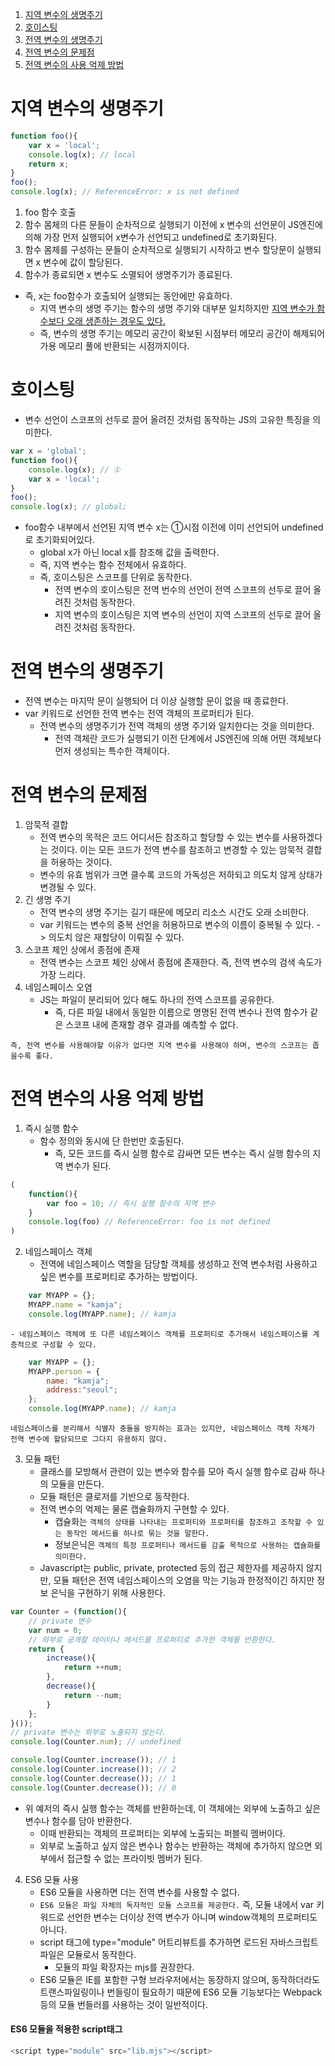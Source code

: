 1. [지역 변수의 생명주기](#지역-변수의-생명주기)
2. [호이스팅](#호이스팅)
3. [전역 변수의 생명주기](#전역-변수의-생명주기)
4. [전역 변수의 문제점](#전역-변수의-문제점)
5. [전역 변수의 사용 억제 방법](#전역-변수의-사용-억제-방법)

# 지역 변수의 생명주기

```Javascript
function foo(){
    var x = 'local';
    console.log(x); // local
    return x;
}
foo();
console.log(x); // ReferenceError: x is not defined
```

1. foo 함수 호출
2. 함수 몸체의 다른 문들이 순차적으로 실행되기 이전에 x 변수의 선언문이 JS엔진에 의해 가장 먼저 실행되어 x변수가 선언되고 undefined로 초기화된다.
3. 함수 몸체를 구성하는 문들이 순차적으로 실행되기 시작하고 변수 할당문이 실행되면 x 변수에 값이 할당된다.
4. 함수가 종료되면 x 변수도 소멸되어 생명주기가 종료된다.

- 즉, x는 foo함수가 호출되어 실행되는 동안에만 유효하다.
  - 지역 변수의 생명 주기는 함수의 생명 주기와 대부분 일치하지만 <u>지역 변수가 함수보다 오래 생존하는 경우도 있다.</u>
  - 즉, 변수의 생명 주기는 메모리 공간이 확보된 시점부터 메모리 공간이 해제되어 가용 메모리 풀에 반환되는 시점까지이다.

# 호이스팅

- 변수 선언이 스코프의 선두로 끌어 올려진 것처럼 동작하는 JS의 고유한 특징을 의미한다.

```Javascript
var x = 'global';
function foo(){
    console.log(x); // ①
    var x = 'local';
}
foo();
console.log(x); // global;
```

- foo함수 내부에서 선언된 지역 변수 x는 ①시점 이전에 이미 선언되어 undefined로 초기화되어있다.
  - global x가 아닌 local x를 참조해 값을 출력한다.
  - 즉, 지역 변수는 함수 전체에서 유효하다.
  - 즉, 호이스팅은 스코프를 단위로 동작한다.
    - 전역 변수의 호이스팅은 전역 번수의 선언이 전역 스코프의 선두로 끌어 올려진 것처럼 동작한다.
    - 지역 변수의 호이스팅은 지역 변수의 선언이 지역 스코프의 선두로 끌어 올려진 것처럼 동작한다.

# 전역 변수의 생명주기

- 전역 변수는 마지막 문이 실행되어 더 이상 실행할 문이 없을 때 종료한다.
- var 키워드로 선언한 전역 변수는 전역 객체의 프로퍼티가 된다.
  - 전역 변수의 생명주기가 전역 객체의 생명 주기와 일치한다는 것을 의미한다.
    - 전역 객체란 코드가 실행되기 이전 단계에서 JS엔진에 의해 어떤 객체보다 먼저 생성되는 특수한 객체이다.

# 전역 변수의 문제점

1. 암묵적 결합
   - 전역 변수의 목적은 코드 어디서든 참조하고 할당할 수 있는 변수를 사용하겠다는 것이다. 이는 모든 코드가 전역 변수를 참조하고 변경할 수 있는 암묵적 결합을 허용하는 것이다.
   - 변수의 유효 범위가 크면 클수록 코드의 가독성은 저하되고 의도치 않게 상태가 변경될 수 있다.
2. 긴 생명 주기
   - 전역 변수의 생명 주기는 길기 때문에 메모리 리소스 시간도 오래 소비한다.
   - var 키워드는 변수의 중복 선언을 허용하므로 변수의 이름이 중복될 수 있다. -> 의도치 않은 재할당이 이뤄질 수 있다.
3. 스코프 체인 상에서 종점에 존재
   - 전역 변수는 스코프 체인 상에서 종점에 존재한다. 즉, 전역 변수의 검색 속도가 가장 느리다.
4. 네임스페이스 오염
   - JS는 파일이 분리되어 있다 해도 하나의 전역 스코프를 공유한다.
     - 즉, 다른 파일 내에서 동일한 이름으로 명명된 전역 변수나 전역 함수가 같은 스코프 내에 존재할 경우 결과를 예측할 수 없다.

`즉, 전역 변수를 사용해야할 이유가 없다면 지역 변수를 사용해야 하며, 변수의 스코프는 좁을수록 좋다.`

# 전역 변수의 사용 억제 방법

1. 즉시 실행 함수
   - 함수 정의와 동시에 단 한번만 호출된다.
     - 즉, 모든 코드를 즉시 실행 함수로 감싸면 모든 변수는 즉시 실행 함수의 지역 변수가 된다.

```Javascript
(
    function(){
        var foo = 10; // 즉시 실행 함수의 지역 변수
    }
    console.log(foo) // ReferenceError: foo is not defined
)
```

2. 네임스페이스 객체
   - 전역에 네임스페이스 역할을 담당할 객체를 생성하고 전역 변수처럼 사용하고 싶은 변수를 프로퍼티로 추가하는 방법이다.

```Javascript
    var MYAPP = {};
    MYAPP.name = "kamja";
    console.log(MYAPP.name); // kamja
```

    - 네임스페이스 객체에 또 다른 네임스페이스 객체를 프로퍼티로 추가해서 네임스페이스를 계층적으로 구성할 수 있다.

```Javascript
    var MYAPP = {};
    MYAPP.person = {
        name: "kamja";
        address:"seoul";
    };
    console.log(MYAPP.name); // kamja
```

`네임스페이스를 분리해서 식별자 충돌을 방지하는 효과는 있지만, 네임스페이스 객체 자체가 전역 변수에 할당되므로 그다지 유용하지 않다.`

3. 모듈 패턴
   - 클래스를 모방해서 관련이 있는 변수와 함수를 모아 즉시 실행 함수로 감싸 하나의 모듈을 만든다.
   - 모듈 패턴은 클로저를 기반으로 동작한다.
   - 전역 변수의 억제는 물론 캡슐화까지 구현할 수 있다.
     - 캡슐화는 `객체의 상태를 나타내는 프로퍼티와 프로퍼티를 참조하고 조작할 수 있는 동작인 메서드를 하나로 묶는 것을 말한다.`
     - 정보은닉은 `객체의 특정 프로퍼티나 메서드를 감출 목적으로 사용하는 캡슐화를 의미한다.`
   - Javascript는 public, private, protected 등의 접근 제한자를 제공하지 않지만, 모듈 패턴은 전역 네임스페이스의 오염을 막는 기능과 한정적이긴 하지만 정보 은닉을 구현하기 위해 사용한다.

```Javascript
var Counter = (function(){
    // private 변수
    var num = 0;
    // 외부로 공개할 데이터나 메서드를 프로퍼티로 추가한 객체를 반환한다.
    return {
        increase(){
            return ++num;
        },
        decrease(){
            return --num;
        }
    };
}());
// private 변수는 외부로 노출되지 않는다.
console.log(Counter.num); // undefined

console.log(Counter.increase()); // 1
console.log(Counter.increase()); // 2
console.log(Counter.decrease()); // 1
console.log(Counter.decrease()); // 0
```

- 위 예저의 즉시 실행 함수는 객체를 반환하는데, 이 객체에는 외부에 노출하고 싶은 변수나 함수를 담아 반환한다.
  - 이때 반환되는 객체의 프로퍼티는 외부에 노출되는 퍼블릭 멤버이다.
  - 외부로 노출하고 싶지 않은 변수나 함수는 반환하는 객체에 추가하지 않으면 외부에서 접근할 수 없는 프라이빗 멤버가 된다.

4. ES6 모듈 사용
   - ES6 모듈을 사용하면 더는 전역 변수를 사용할 수 없다.
   - `ES6 모듈은 파일 자체의 독자적인 모듈 스코프를 제공한다.` 즉, 모듈 내에서 var 키워드로 선언한 변수는 더이상 전역 변수가 아니며 window객체의 프로퍼티도 아니다.
   - script 태그에 type="module" 어트리뷰트를 추가하면 로드된 자바스크립트 파일은 모듈로서 동작한다.
     - 모듈의 파일 확장자는 mjs를 권장한다.
   - ES6 모듈은 IE를 포함한 구형 브라우저에서는 동장하지 않으며, 동작하더라도 트랜스파일링이나 번들링이 필요하기 때문에 ES6 모듈 기능보다는 Webpack 등의 모듈 번들러를 사용하는 것이 일반적이다.

#### ES6 모듈을 적용한 script태그

```Javascript
<script type="module" src="lib.mjs"></script>
```
